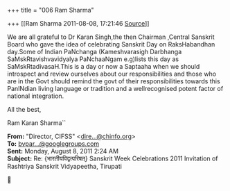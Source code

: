 +++
title = "006 Ram Sharma"

+++
[[Ram Sharma	2011-08-08, 17:21:46 [Source](https://groups.google.com/g/bvparishat/c/oKdvpg5p6zM)]]



We are all grateful to Dr Karan Singh,the then Chairman ,Central Sanskrit Board who gave the idea of celebrating Sanskrit Day on RaksHabandhan day.Some of Indian PaNchanga (Kameshvarasigh Darbhanga SaMskRtavishvavidyalya PaNchaaNgam e.g)lists this day as SaMskRtadivasaH.This is a day or now a Saptaaha when we should introspect and review ourselves about our responsibilities and those who are in the Govt should remind the govt of their responsibilities towards this PanINdian living language or tradition and a wellrecognised potent factor of national integration.

 All the best,

 Ram Karan Sharma``

  

**From:** "Director, CIFSS" \<[dire...@chinfo.org]()\>  
**To:** [bvpar...@googlegroups.com]()  
**Sent:** Monday, August 8, 2011 2:24 AM  
**Subject:** Re: {भारतीयविद्वत्परिषत्} Sanskrit Week Celebrations 2011 Invitation of Rashtriya Sanskrit Vidyapeetha, Tirupati  



